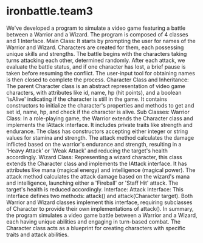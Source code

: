 # ironbattle.team3
We've developed a program to simulate a video game featuring a battle between a Warrior and a Wizard. The program is composed of 4 classes and 1 Interface.
Main Class: It starts by prompting the user for names of the Warrior and Wizard. Characters are created for them, each possessing unique skills and strengths. The battle begins with the characters taking turns attacking each other, determined randomly. After each attack, we evaluate the battle status, and if one character has lost, a brief pause is taken before resuming the conflict. The user-input tool for obtaining names is then closed to complete the process.
Character Class and Inheritance: The parent Character class is an abstract representation of video game characters, with attributes like id, name, hp (hit points), and a boolean 'isAlive' indicating if the character is still in the game. It contains constructors to initialize the character's properties and methods to get and set id, name, hp, and check if the character is alive.
Sub Classes:
Warrior Class: In a role-playing game, the Warrior extends the Character class and implements the IAttack interface. It includes private traits like strength and endurance. The class has constructors accepting either integer or string values for stamina and strength. The attack method calculates the damage inflicted based on the warrior's endurance and strength, resulting in a 'Heavy Attack' or 'Weak Attack' and reducing the target's health accordingly.
Wizard Class: Representing a wizard character, this class extends the Character class and implements the IAttack interface. It has attributes like mana (magical energy) and intelligence (magical power). The attack method calculates the attack damage based on the wizard's mana and intelligence, launching either a 'Fireball' or 'Staff Hit' attack. The target's health is reduced accordingly.
Interface:
Attack Interface: This interface defines two methods: attack() and attack(Character target). Both Warrior and Wizard classes implement this interface, requiring subclasses of Character to provide their own implementations of attack().
In summary, the program simulates a video game battle between a Warrior and a Wizard, each having unique abilities and engaging in turn-based combat. The Character class acts as a blueprint for creating characters with specific traits and attack abilities.

